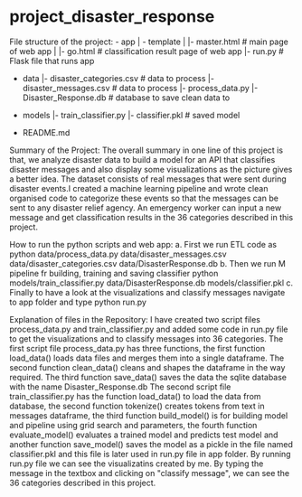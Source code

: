 # project_disaster_response
 
File structure of the project:
         - app
| - template
| |- master.html  # main page of web app
| |- go.html  # classification result page of web app
|- run.py  # Flask file that runs app

- data
|- disaster_categories.csv  # data to process 
|- disaster_messages.csv  # data to process
|- process_data.py
|- Disaster_Response.db   # database to save clean data to

- models
|- train_classifier.py
|- classifier.pkl  # saved model 

- README.md 

Summary of the Project:
          The overall summary in one line of this project is that, we analyze disaster data to build a model for an API that 
       classifies disaster messages and also display some visualizations as the picture gives a better idea. 
          The dataset consists of real messages that were sent during disaster events.I created a machine learning pipeline
       and wrote clean organised code to categorize these events so that the messages can be sent to any disaster relief 
       agency.
          An emergency worker can input a new message and get classification results in the 36 categories described in this
       project.
       
How to run the python scripts and web app:
          a. First we run ETL code as python data/process_data.py data/disaster_messages.csv data/disaster_categories.csv data/DisasterResponse.db 
          b. Then we run M pipeline fr building, training and saving classifier python models/train_classifier.py data/DisasterResponse.db models/classifier.pkl
          c. Finally to have a look at the visualizations and classify messages navigate to app folder and type python run.py
          
Explanation of files in the Repository:
         I have created two script files process_data.py and train_classifier.py and added some code in run.py file to get the visualizations and to classify messages into 36 categories.
         The first script file process_data.py has three functions, the first function load_data() loads data files and merges them into a single dataframe. The second function clean_data() cleans and shapes the dataframe in the way required. The third function save_data() saves the data the sqlite database with the name Disaster_Response.db
         The second script file train_classifier.py has the function load_data() to load the data from database, the second function tokenize() creates tokens from text in messages dataframe, the third function build_model() is for building model and pipeline using grid search and parameters, the fourth function evaluate_model() evaluates a trained model and predicts test model and another function save_model() saves the model as a pickle in the file named classifier.pkl and this file is later used in run.py file in app folder.
         By running run.py file we can see the visualizatins created by me. By typing the message in the textbox and clicking on "classify message", we can see the 36 categories described in this project. 
         
